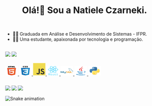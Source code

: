 <h1 align="center">Olá!👋 Sou a Natiele Czarneki.</h1><br>

- 👩‍🎓 Graduada em Análise e Desenvolvimento de Sistemas - IFPR.
- 👩‍💻 Uma estudante, apaixonada por tecnologia e programação. 

<div><br>
  <a href="https://"></a>
  <img height="180em" src="https://github-readme-stats.vercel.app/api?username=NCzarneki&show_icons=true&theme=dracula&include_all_comits=true&count_private=true"/>
  <img height="180em" src="https://github-readme-stats.vercel.app/api/top-langs/?username=NCzarneki&layout=compact&langs_count=16&theme=dracula"/>
</div>
<div style="display:inline_block><br>
<img align="center" alt="Nati-js" height="30" width="40" src="https://raw.githubusercontent.com/devicons/devicon/master/icons/javascript/javascrip">
  
</div>

<div style="display: inline_block"> <br>
<a href="https://www.w3.org/html/" target="_blank" rel="noreferrer"> <img src="https://raw.githubusercontent.com/devicons/devicon/master/icons/html5/html5-original-wordmark.svg" alt="html5" width="40" height="30"/> </a> 
<a href="https://www.w3.org/css/" target="_blank" rel="noreferrer"> <img src="https://raw.githubusercontent.com/devicons/devicon/master/icons/css3/css3-original-wordmark.svg" alt="css3" width="40" height="30"/> </a> 
<a href="https://developer.mozilla.org/en-US/docs/Web/JavaScript" target="_blank" rel="noreferrer"> <img src="https://raw.githubusercontent.com/devicons/devicon/master/icons/javascript/javascript-original.svg" alt="javascript" width="40" height="40"/> </a>
<a href="https://www.react.com/" target="_blank" rel="noreferrer"> <img src="https://raw.githubusercontent.com/devicons/devicon/master/icons/react/react-original-wordmark.svg" alt="react" width="40" height="30"/> </a>
<a href="https://www.mysql.com/" target="_blank" rel="noreferrer"> <img src="https://raw.githubusercontent.com/devicons/devicon/master/icons/mysql/mysql-original-wordmark.svg" alt="mysql" width="40" height="30"/> </a>
<a href="https://www.java.com" target="_blank" rel="noreferrer"> <img src="https://raw.githubusercontent.com/devicons/devicon/master/icons/java/java-original.svg" alt="java" width="40" height="30"/> </a>  
<a href="https://www.python.org" target="_blank" rel="noreferrer"> <img src="https://raw.githubusercontent.com/devicons/devicon/master/icons/python/python-original.svg" alt="python" width="40" height="30"/> </a> </p>
</div>

##

<div> 
  <a href="https://instagram.com/naaticzarneki" target="_blank"><img src="https://img.shields.io/badge/-Instagram-%23E4405F?style=for-the-badge&logo=instagram&logoColor=white" target="_blank"></a>
  <a href = "mailto:czarnekin@gmail.com"><img src="https://img.shields.io/badge/-Gmail-%23333?style=for-the-badge&logo=gmail&logoColor=white" target="_blank"></a>
  <a href="https://www.linkedin.com/in/natiele-czarneki" target="_blank"><img src="https://img.shields.io/badge/-LinkedIn-%230077B5?style=for-the-badge&logo=linkedin&logoColor=white" target="_blank"></a> 

![Snake animation](https://github.com/Nczarneki/NCzarneki/blob/output/github-contribution-grid-snake.svg)
  
</div>